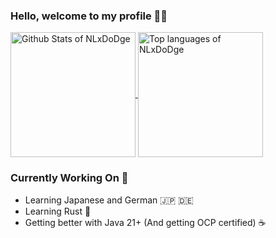 ### Hello, welcome to my profile 👋🏻

<a href="https://github.com/anuraghazra/github-readme-stats">
  <img height=200 align="center" src="https://github-readme-stats.vercel.app/api?username=nlxdodge&show_icons=true&theme=transparent" alt="Github Stats of NLxDoDge" />
</a>
<a href="https://github.com/anuraghazra/convoychat">
  <img height=200 align="center" src="https://github-readme-stats.vercel.app/api/top-langs/?username=nlxdodge&layout=compact&theme=transparent&card_width=250" alt="Top languages of NLxDoDge" />
</a>

### Currently Working On 🚀

- Learning Japanese and German 🇯🇵 🇩🇪
- Learning Rust 🦀
- Getting better with Java 21+ (And getting OCP certified) ☕
